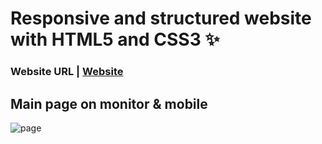 # Responsive and structured website with HTML5 and CSS3 ✨

### Website URL | [Website](https://structured-code.netlify.app/)

## Main page on monitor & mobile
![page](https://github.com/VitorPaiola/Landing-Page/assets/79052805/cc8cf7c0-8e09-47e4-9fb3-150c57993de8)
